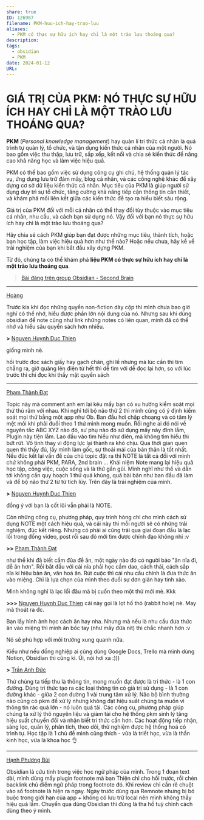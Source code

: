 ```yaml
---
share: true
ID: 126987
filename: PKM-huu-ich-hay-trao-luu
aliases:
  - PKM có thực sự hữu ích hay chỉ là một trào lưu thoáng qua?
description: 
tags:
  - obsidian
  - PKM
date: 2024-01-12
URL:
---
```

# GIÁ TRỊ CỦA PKM: NÓ THỰC SỰ HỮU ÍCH HAY CHỈ LÀ MỘT TRÀO LƯU THOÁNG QUA?

**PKM** (_Personal knowledge management_) hay quản lí tri thức cá nhân là quá trình tự quản lý, tổ chức, và tận dụng kiến thức cá nhân của một người. Nó bao gồm việc thu thập, lưu trữ, sắp xếp, kết nối và chia sẻ kiến thức để nâng cao khả năng học và làm việc hiệu quả.

PKM có thể bao gồm việc sử dụng công cụ ghi chú, hệ thống quản lý tác vụ, ứng dụng lưu trữ đám mây, blog cá nhân, và các công nghệ khác để xây dựng cơ sở dữ liệu kiến thức cá nhân. Mục tiêu của PKM là giúp người sử dụng duy trì sự tổ chức, tăng cường khả năng tiếp cận thông tin cần thiết, và khám phá mối liên kết giữa các kiến thức để tạo ra hiểu biết sâu rộng.

Giá trị của PKM đối với mỗi cá nhân có thể thay đổi tùy thuộc vào mục tiêu cá nhân, nhu cầu, và cách bạn sử dụng nó. Vậy đối với bạn nó thực sự hữu ích hay chỉ là một trào lưu thoáng qua?

Hãy chia sẻ cách PKM giúp bạn đạt được những mục tiêu, thành tích, hoặc bạn học tập, làm việc hiệu quả hơn như thế nào? Hoặc nếu chưa, hãy kể về trải nghiệm của bạn khi bắt đầu xây dựng PKM.

Từ đó, chúng ta có thể khám phá **liệu PKM có thực sự hữu ích hay chỉ là một trào lưu thoáng qua**.

> [Bài đăng trên group Obsidian - Second Brain](https://www.facebook.com/groups/obsidian.secondbrain/posts/769008718433266/)

---
[Hoàng](https://www.facebook.com/groups/obsidian.secondbrain/posts/769008718433266/?comment_id=769149595085845&mibextid=oMANbw)

Trước kia khi đọc những quyển non-fiction dày cộp thì mình chưa bao giờ nghĩ có thể nhớ, hiểu được phần lớn nội dung của nó. Nhưng sau khi dùng obsidian để note cũng như link những notes có liên quan, mình đã có thể nhớ và hiểu sâu quyển sách hơn nhiều.

**>** [Nguyen Huynh Duc Thien](https://www.facebook.com/groups/obsidian.secondbrain/posts/769008718433266/?comment_id=769149595085845&reply_comment_id=769155185085286&mibextid=oMANbw)

giống mình nè.

hồi trước đọc sách giấy hay gạch chân, ghi lề nhưng mà lúc cần thì tìm chẳng ra, giờ quăng lên điện tử hết thì dễ tìm với dễ đọc lại hơn, so với lúc trước thì chỉ đọc khi thấy mặt quyển sách

---

[Phạm Thành Đạt](https://www.facebook.com/groups/obsidian.secondbrain/posts/769008718433266/?comment_id=769171601750311&mibextid=oMANbw)

Topic này mà comment anh em lại kêu mấy bạn có xu hướng kiểm soát mọi thứ thủ râm với nhau. Khi nghĩ tới bộ não thứ 2 thì mình cũng có ý định kiểm soát mọi thứ bằng một app như Ob. Ban đầu hơi chập choạng và có tâm lý mệt mỏi khi phải đuổi theo 1 thứ mình mong muốn. Rồi nghe ai đó nói về nguyên tắc ABC XYZ nào đó, sư phụ nào đó sử dụng mấy này đỉnh lắm, Plugin này tiện lắm. Lao đầu vào tìm hiểu như điên, mà không tìm hiểu thì bứt rứt. Vô tình thay vì động lực lại thành ra khó chịu. Qua thời gian quen quen thì thấy đủ, lấy mình làm gốc, sự thoải mái của bản thân là tốt nhất. Nếu đúc kết lại vấn đề của chủ topic đặt ra thì NOTE là tất cả đối với mình chứ không phải PKM, PARA, 2nd brain ... Khái niệm Note mang lại hiệu quả học tập, công việc, cuộc sống và là thứ gần gũi. Mình nghĩ như thế và dẫn tới không cần quy hoạch 1 thứ quá khủng, quá bài bản như ban đầu đã làm và để bộ não thứ 2 từ từ tích lũy.
Trên đây là trải nghiệm của mình.

**>** [Nguyen Huynh Duc Thien](https://www.facebook.com/groups/obsidian.secondbrain/posts/769008718433266/?comment_id=769171601750311&reply_comment_id=769183648415773&mibextid=oMANbw)

đồng ý với bạn là cốt lõi vẫn phải là NOTE.

Còn những công cụ, phương pháp, quy trình hòng chỉ cho mình cách sử dụng NOTE một cách hiệu quả, và cái này thì mỗi người sẽ có những trải nghiệm, đúc kết riêng.
Nhưng có phải ai cũng trải qua giai đoạn đầu là lạc lối trong đống video, post rồi sau đó mới tìm được chính đạo không nhỉ :v

**>>** [Phạm Thành Đạt](https://www.facebook.com/groups/obsidian.secondbrain/posts/769008718433266/?comment_id=769171601750311&reply_comment_id=769193328414805&mibextid=oMANbw)

như thể khi đã biết cầm đũa để ăn, một ngày nào đó có người bảo "ăn nĩa đi, dễ ăn hơn". Rồi bắt đầu với cái nĩa phải học cầm dao, cách thái, cách sắp nĩa kí hiệu bàn ăn, văn hoá ăn. Rút cuộc thì cái nhu cầu chính là đưa thức ăn vào miệng. Chỉ là lựa chọn của mình theo đuổi sự đơn giản hay tinh xảo.

Mình không nghĩ là lạc lối đâu mà bị cuốn theo một thứ mới mẻ. Kkk

**>>>** [Nguyen Huynh Duc Thien](https://www.facebook.com/groups/obsidian.secondbrain/posts/769008718433266/?comment_id=769171601750311&reply_comment_id=769197088414429&mibextid=oMANbw)
cái này gọi là lọt hố thỏ (rabbit hole) nè. May mà thoát ra đc.

Bạn lấy hình ảnh học cách ăn hay nha. Nhưng mà nếu là nhu cầu đưa thức ăn vào miệng thì mình ăn bốc tay (như mấy đứa nít) thì chắc nhanh hơn :v

Nó sẽ phù hợp với môi trường xung quanh nữa.

Kiểu như nếu đồng nghiệp ai cũng dùng Google Docs, Trello mà mình dùng Notion, Obsidian thì cũng kì. Úi, nói hơi xa :)))

**>** [Trần Anh Đức](https://www.facebook.com/groups/obsidian.secondbrain/posts/769008718433266/?comment_id=769171601750311&reply_comment_id=769506838383454&mibextid=oMANbw)

Thứ chúng ta tiếp thu là thông tin, mong muốn đạt được là tri thức - là 1 con đường. Dùng tri thức tạo ra các loại thông tin có giá trị sử dụng - là 1 con đường khác - giữa 2 con đường 1 vài trung tâm xử lý. Não bộ bình thường nào cũng có pkm để xử lý nhưng không đạt hiệu suất chúng ta muốn vì thông tin rác quá lớn - nó luôn quá tải. Các công cụ, phương pháp giúp chúng ta xử lý thô nguyên liệu và giảm tải cho hệ thống pkm sinh lý tăng hiệu suất chuyển đổi và nhận biết tri thức cần hơn. Các hoạt động tiếp nhận, sàng lọc, quản lý, phân tích, theo dõi, thử nghiệm được hệ thống hoá có trình tự. Học tập là 1 chủ đề mình cũng thích - vừa là triết học, vừa là thần kinh học, vừa là khoa học 👌

---

[Hạnh Phương Bùi](https://www.facebook.com/groups/obsidian.secondbrain/posts/769008718433266/?comment_id=769179528416185&mibextid=oMANbw)

Obsidian là cứu tinh trong việc học ngữ pháp của mình. Trong 1 đoạn text dài, mình dùng mấy plugin footnote mà bạn Thiện chỉ cho hồi trước, rồi chèn backlink chủ điểm ngữ pháp trong footnote đó. Khi review chỉ cần rê chuột vào số footnote là hiện ra ngay. Ngày trước dùng qua Remnote nhưng bị bó buộc trong giới hạn của app + không có lưu trữ local nên mình không thấy hiệu quả lắm. Chuyển qua dùng Obsidian thì đúng là tha hồ tuỳ chỉnh cách dùng theo ý mình.